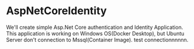 # AspNetCoreIdentity
 We'll create simple Asp.Net Core authentication and Identity Application. This application is working on Windows OS(Docker Desktop), but Ubuntu Server don't connection to Mssql(Container Image). test connectionnnnnn.
